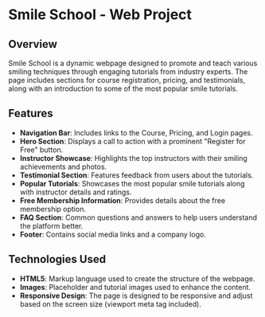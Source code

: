 # Smile School - Web Project

## Overview
Smile School is a dynamic webpage designed to promote and teach various smiling techniques through engaging tutorials from industry experts. The page includes sections for course registration, pricing, and testimonials, along with an introduction to some of the most popular smile tutorials.

## Features
- **Navigation Bar**: Includes links to the Course, Pricing, and Login pages.
- **Hero Section**: Displays a call to action with a prominent "Register for Free" button.
- **Instructor Showcase**: Highlights the top instructors with their smiling achievements and photos.
- **Testimonial Section**: Features feedback from users about the tutorials.
- **Popular Tutorials**: Showcases the most popular smile tutorials along with instructor details and ratings.
- **Free Membership Information**: Provides details about the free membership option.
- **FAQ Section**: Common questions and answers to help users understand the platform better.
- **Footer**: Contains social media links and a company logo.

## Technologies Used
- **HTML5**: Markup language used to create the structure of the webpage.
- **Images**: Placeholder and tutorial images used to enhance the content.
- **Responsive Design**: The page is designed to be responsive and adjust based on the screen size (viewport meta tag included).